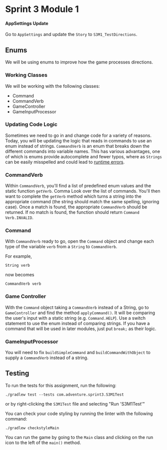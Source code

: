 # Sprint 3 Module 1

#### AppSettings Update
Go to `AppSettings` and update the `Story` to `S3M1_TestDirections`.

## Enums
We will be using enums to improve how the game processes directions.

### Working Classes
We will be working with the following classes:
- Command
- CommandVerb
- GameController
- GameInputProcessor

### Updating Code Logic
Sometimes we need to go in and change code for a variety of reasons. Today, you will be updating the logic that reads in commands to use an enum instead of strings. `CommandVerb` is an enum that breaks down the different commands into variable names. This has various advantages, one of which is enums provide autocomplete and fewer typos, where as `Strings` can be easily misspelled and could lead to [runtime errors](https://www.geeksforgeeks.org/difference-between-compile-time-errors-and-runtime-errors/).

### CommandVerb
Within `CommandVerb`, you'll find a list of predefined enum values and the static function `getVerb`. 
Comma
Look over the list of commands. You'll then want to complete the `getVerb` method which turns a string into the appropriate command (the string should match the same spelling, ignoring case). Once a match is found, the appropriate `CommandVerb` should be returned. If no match is found, the function should return `Command Verb.INVALID`.

### Command
With `CommandVerb` ready to go, open the `Command` object and change each type of the variable `verb` from a `String` to `CommandVerb`. 

For example,

```
String verb
```

now becomes

```
CommandVerb verb
```

### Game Controller
With the `Command` object taking a `CommandVerb` instead of a String, go to `GameController` and find the method `applyCommand()`. It will be comparing the user's input with a static string (e.g. `Command.HELP`). Use a switch statement to use the enum instead of comparing strings. If you have a command that will be used in later modules, just put `break;` as their logic. 

### GameInputProcessor
You will need to fix `buildSimpleCommand` and `buildCommandWithObject` to supply a `CommandVerb` instead of a string.

## Testing
To run the tests for this assignment, run the following:

```./gradlew test --tests com.adventure.sprint3.S3M1Test```

or by right-clicking the `S3M1Test` file and selecting "Run 'S3M1Test'"

You can check your code styling by running the linter with the following command:

```./gradlew checkstyleMain```

You can run the game by going to the `Main` class and clicking on the run icon to the left of the `main()` method.
